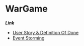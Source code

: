 # WarGame

***Link***

- [User Story & Definition Of Done](https://github.com/Slawek84PL/WarGame/blob/main/US%20%26%20DoD.md)
- [Event Storming](https://github.com/Slawek84PL/WarGame/blob/main/Event%20Storming.md)
